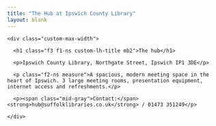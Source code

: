 ```yaml
---
title: "The Hub at Ipswich County Library"
layout: blank
---
```


<article class="ph2 ph3-ns pv3 pv4-l bg-navy">

  <div class="ph2 ph3-ns pv3 pv5-ns pv6-l ba-ns b--light-gray bg-white">

    <div class="custom-max-width">

      <h1 class="f3 f1-ns custom-lh-title mb2">The hub</h1>

      <p>Ipswich County Library, Northgate Street, Ipswich IP1 3DE</p>

      <p class="f2-ns measure">A spacious, modern meeting space in the heart of Ipswich. 3 large meeting rooms, presentation equipment, internet access and refreshments.</p>

      <p><span class="mid-gray">Contact:</span> <strong>hub@suffolklibraries.co.uk</strong> / 01473 351249</p>

    </div>

  </div>

</article>
